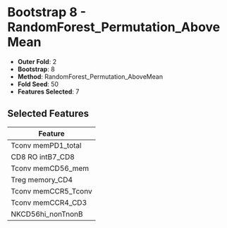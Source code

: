 # Bootstrap 8 - RandomForest_Permutation_AboveMean

- **Outer Fold**: 2
- **Bootstrap**: 8
- **Method**: RandomForest_Permutation_AboveMean
- **Fold Seed**: 50
- **Features Selected**: 7

## Selected Features

| Feature |
|---------|
| Tconv memPD1_total |
| CD8 RO intB7_CD8 |
| Tconv memCD56_mem |
| Treg memory_CD4 |
| Tconv memCCR5_Tconv |
| Tconv memCCR4_CD3 |
| NKCD56hi_nonTnonB |

